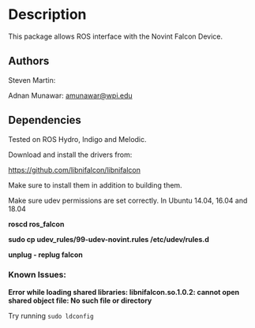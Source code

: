 # Description
This package allows ROS interface with the Novint Falcon Device.

## Authors
Steven Martin:

Adnan Munawar: amunawar@wpi.edu

## Dependencies
Tested on ROS Hydro, Indigo and Melodic.

Download and install the drivers from:

https://github.com/libnifalcon/libnifalcon
 
Make sure to install them in addition to building them.

Make sure udev permissions are set correctly. In Ubuntu 14.04, 16.04 and 18.04 

  **roscd ros_falcon**
  
  **sudo cp udev_rules/99-udev-novint.rules /etc/udev/rules.d**
  
  **unplug - replug falcon**


### Known Issues:

**Error while loading shared libraries: libnifalcon.so.1.0.2: cannot open shared object file: No such file or directory**

Try running `sudo ldconfig`

